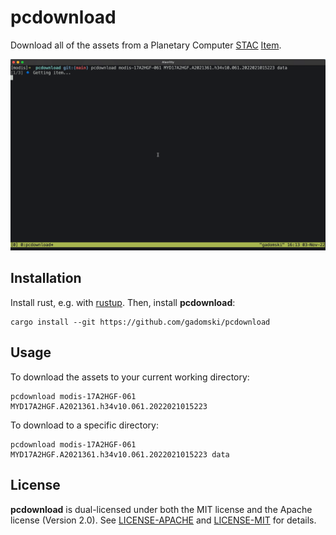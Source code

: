 # pcdownload

Download all of the assets from a Planetary Computer [STAC](https://stacspec.org/) [Item](https://github.com/radiantearth/stac-spec/blob/master/item-spec/item-spec.md).

![Demo gif](docs/demo.gif)

## Installation

Install rust, e.g. with [rustup](https://rustup.rs/).
Then, install **pcdownload**:

```shell
cargo install --git https://github.com/gadomski/pcdownload
```

## Usage

To download the assets to your current working directory:

```shell
pcdownload modis-17A2HGF-061 MYD17A2HGF.A2021361.h34v10.061.2022021015223
```

To download to a specific directory:

```shell
pcdownload modis-17A2HGF-061 MYD17A2HGF.A2021361.h34v10.061.2022021015223 data
```

## License

**pcdownload** is dual-licensed under both the MIT license and the Apache license (Version 2.0).
See [LICENSE-APACHE](./LICENSE-APACHE) and [LICENSE-MIT](./LICENSE-MIT) for details.
